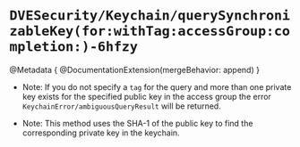 # ``DVESecurity/Keychain/querySynchronizableKey(for:withTag:accessGroup:completion:)-6hfzy``

@Metadata {
    @DocumentationExtension(mergeBehavior: append)
}

- Note: If you do not specify a `tag` for the query and more than one private key exists for the specified public key in the access group the error ``KeychainError/ambiguousQueryResult`` will be returned.

- Note: This method uses the SHA-1 of the public key to find the corresponding private key in the keychain.
